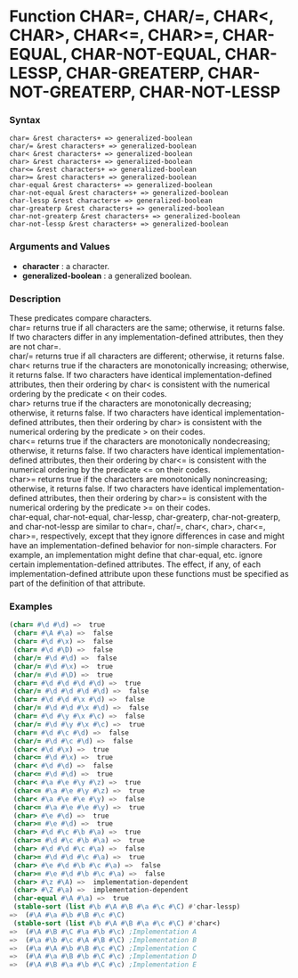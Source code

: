 <!-- Generated on 05/10/2020 by https://github.com/anto2oo/clhs-evolved -->

# Function CHAR=, CHAR/=, CHAR<, CHAR>, CHAR<=, CHAR>=, CHAR-EQUAL, CHAR-NOT-EQUAL, CHAR-LESSP, CHAR-GREATERP, CHAR-NOT-GREATERP, CHAR-NOT-LESSP

### Syntax
`char= &rest characters+ => generalized-boolean`  
`char/= &rest characters+ => generalized-boolean`  
`char< &rest characters+ => generalized-boolean`  
`char> &rest characters+ => generalized-boolean`  
`char<= &rest characters+ => generalized-boolean`  
`char>= &rest characters+ => generalized-boolean`  
`char-equal &rest characters+ => generalized-boolean`  
`char-not-equal &rest characters+ => generalized-boolean`  
`char-lessp &rest characters+ => generalized-boolean`  
`char-greaterp &rest characters+ => generalized-boolean`  
`char-not-greaterp &rest characters+ => generalized-boolean`  
`char-not-lessp &rest characters+ => generalized-boolean`  


### Arguments and Values
- **character** : a character.   
- **generalized-boolean** : a generalized boolean.   


### Description
These predicates compare characters.  
char= returns true if all characters are the same; otherwise, it returns false.  If two characters differ in any implementation-defined attributes, then they are not char=.  
char/= returns true if all characters are different; otherwise, it returns false.  
char< returns true if the characters are monotonically increasing; otherwise, it returns false.  If two characters have identical implementation-defined attributes, then their ordering by char< is consistent with the numerical ordering by the predicate < on their codes.  
char> returns true if the characters are monotonically decreasing; otherwise, it returns false.  If two characters have identical implementation-defined attributes, then their ordering by char> is consistent with the numerical ordering by the predicate > on their codes.  
char<= returns true if the characters are monotonically nondecreasing; otherwise, it returns false.  If two characters have identical implementation-defined attributes, then their ordering by char<= is consistent with the numerical ordering by the predicate <= on their codes.  
char>= returns true if the characters are monotonically nonincreasing; otherwise, it returns false.  If two characters have identical implementation-defined attributes, then their ordering by char>= is consistent with the numerical ordering by the predicate >= on their codes.  
 char-equal, char-not-equal, char-lessp, char-greaterp, char-not-greaterp, and char-not-lessp are similar to char=, char/=, char<, char>, char<=, char>=, respectively, except that they ignore differences in case and  might have an implementation-defined behavior for non-simple characters. For example, an implementation might define that char-equal, etc. ignore certain implementation-defined attributes. The effect, if any, of each implementation-defined attribute upon these functions must be specified as part of the definition of that attribute.



### Examples
```lisp 
(char= #\d #\d) =>  true
 (char= #\A #\a) =>  false
 (char= #\d #\x) =>  false
 (char= #\d #\D) =>  false
 (char/= #\d #\d) =>  false
 (char/= #\d #\x) =>  true
 (char/= #\d #\D) =>  true
 (char= #\d #\d #\d #\d) =>  true
 (char/= #\d #\d #\d #\d) =>  false
 (char= #\d #\d #\x #\d) =>  false
 (char/= #\d #\d #\x #\d) =>  false
 (char= #\d #\y #\x #\c) =>  false
 (char/= #\d #\y #\x #\c) =>  true
 (char= #\d #\c #\d) =>  false
 (char/= #\d #\c #\d) =>  false
 (char< #\d #\x) =>  true
 (char<= #\d #\x) =>  true
 (char< #\d #\d) =>  false
 (char<= #\d #\d) =>  true
 (char< #\a #\e #\y #\z) =>  true
 (char<= #\a #\e #\y #\z) =>  true
 (char< #\a #\e #\e #\y) =>  false
 (char<= #\a #\e #\e #\y) =>  true
 (char> #\e #\d) =>  true
 (char>= #\e #\d) =>  true
 (char> #\d #\c #\b #\a) =>  true
 (char>= #\d #\c #\b #\a) =>  true
 (char> #\d #\d #\c #\a) =>  false
 (char>= #\d #\d #\c #\a) =>  true
 (char> #\e #\d #\b #\c #\a) =>  false
 (char>= #\e #\d #\b #\c #\a) =>  false
 (char> #\z #\A) =>  implementation-dependent
 (char> #\Z #\a) =>  implementation-dependent
 (char-equal #\A #\a) =>  true
 (stable-sort (list #\b #\A #\B #\a #\c #\C) #'char-lessp)
=>  (#\A #\a #\b #\B #\c #\C)
 (stable-sort (list #\b #\A #\B #\a #\c #\C) #'char<)
=>  (#\A #\B #\C #\a #\b #\c) ;Implementation A
=>  (#\a #\b #\c #\A #\B #\C) ;Implementation B
=>  (#\a #\A #\b #\B #\c #\C) ;Implementation C
=>  (#\A #\a #\B #\b #\C #\c) ;Implementation D
=>  (#\A #\B #\a #\b #\C #\c) ;Implementation E
```
